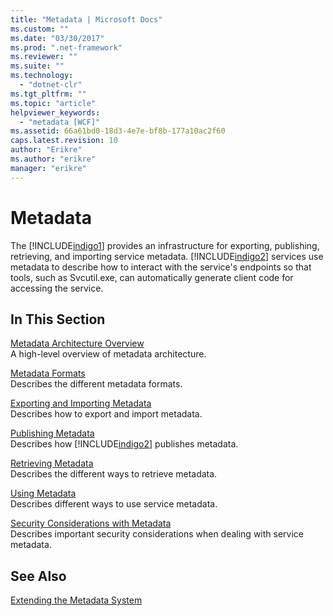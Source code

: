 ```yaml
---
title: "Metadata | Microsoft Docs"
ms.custom: ""
ms.date: "03/30/2017"
ms.prod: ".net-framework"
ms.reviewer: ""
ms.suite: ""
ms.technology: 
  - "dotnet-clr"
ms.tgt_pltfrm: ""
ms.topic: "article"
helpviewer_keywords: 
  - "metadata [WCF]"
ms.assetid: 66a61bd0-18d3-4e7e-bf8b-177a10ac2f60
caps.latest.revision: 10
author: "Erikre"
ms.author: "erikre"
manager: "erikre"
---
```

# Metadata
The [!INCLUDE[indigo1](../../../../includes/indigo1-md.md)] provides an infrastructure for exporting, publishing, retrieving, and importing service metadata. [!INCLUDE[indigo2](../../../../includes/indigo2-md.md)] services use metadata to describe how to interact with the service's endpoints so that tools, such as Svcutil.exe, can automatically generate client code for accessing the service.  
  
## In This Section  
 [Metadata Architecture Overview](../../../../docs/framework/wcf/feature-details/metadata-architecture-overview.md)  
 A high-level overview of metadata architecture.  
  
 [Metadata Formats](../../../../docs/framework/wcf/feature-details/metadata-formats.md)  
 Describes the different metadata formats.  
  
 [Exporting and Importing Metadata](../../../../docs/framework/wcf/feature-details/exporting-and-importing-metadata.md)  
 Describes how to export and import metadata.  
  
 [Publishing Metadata](../../../../docs/framework/wcf/feature-details/publishing-metadata.md)  
 Describes how [!INCLUDE[indigo2](../../../../includes/indigo2-md.md)] publishes metadata.  
  
 [Retrieving Metadata](../../../../docs/framework/wcf/feature-details/retrieving-metadata.md)  
 Describes the different ways to retrieve metadata.  
  
 [Using Metadata](../../../../docs/framework/wcf/feature-details/using-metadata.md)  
 Describes different ways to use service metadata.  
  
 [Security Considerations with Metadata](../../../../docs/framework/wcf/feature-details/security-considerations-with-metadata.md)  
 Describes important security considerations when dealing with service metadata.  
  
## See Also  
 [Extending the Metadata System](../../../../docs/framework/wcf/extending/extending-the-metadata-system.md)